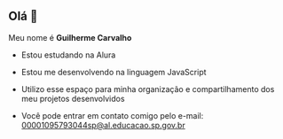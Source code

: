 ## Olá 👋

Meu nome é **Guilherme Carvalho**

- Estou estudando na Alura
- Estou me desenvolvendo na linguagem JavaScript
- Utilizo esse espaço para minha organização e compartilhamento dos meu projetos desenvolvidos

- Você pode entrar em contato comigo pelo e-mail:
  00001095793044sp@al.educacao.sp.gov.br
